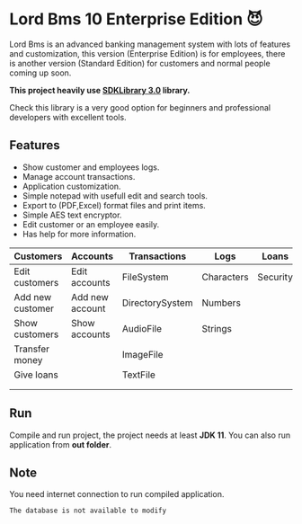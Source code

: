# Lord Bms 10 Enterprise Edition :smiling_imp:
Lord Bms is an advanced banking management system with lots of features and customization, this version (Enterprise Edition) is for employees, there is another version (Standard Edition) for customers and normal people coming up soon.

**This project heavily use [SDKLibrary 3.0](https://github.com/mahdiDedsec/SDKLibrary-3.0.git)  library.**

Check this library is a very good option for beginners and professional developers with excellent tools.


## Features
 
* Show customer and employees logs.
* Manage account transactions.
* Application customization.
* Simple notepad with usefull edit and search tools.
* Export to (PDF,Excel) format files and print items.
* Simple AES text encryptor.
* Edit customer or an employee easily.
* Has help for more information.



Customers |Accounts |Transactions |Logs |Loans |Users|
------------ | ------------- | ------------- | ------------- | ------------- | -------------
Edit customers |Edit accounts |FileSystem |Characters |Security
Add new customer |Add new account |DirectorySystem | Numbers
Show customers |Show accounts |AudioFile|Strings
Transfer money | |ImageFile |
Give loans | | TextFile
| | | |
| | | |

## Run

Compile and run project, the project needs at least **JDK 11**.
You can also run application from **out folder**.

## Note

You need internet connection to run compiled application.

```
The database is not available to modify
```

